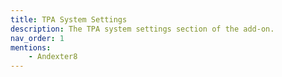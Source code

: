 ```yaml
---
title: TPA System Settings
description: The TPA system settings section of the add-on.
nav_order: 1
mentions:
    - Andexter8
---
```


<template-Stub />
